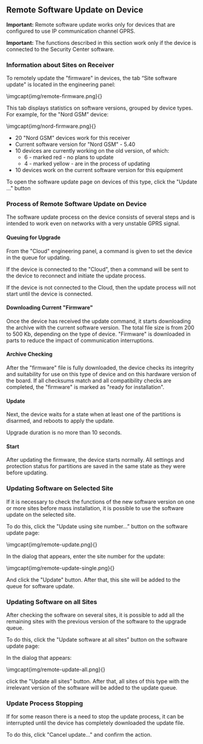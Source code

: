 ## Remote Software Update on Device

**Important:** Remote software update works only for devices that are configured to use IP communication channel GPRS.

**Important:** The functions described in this section work only if the device is connected to the Security Center software.

### Information about Sites on Receiver

To remotely update the "firmware" in devices, the tab “Site software update" is located in the engineering panel:

\imgcapt{img/remote-firmware.png}{}

This tab displays statistics on software versions, grouped by device types. For example, for the "Nord GSM” device:

\imgcapt{img/nord-firmware.png}{}

* 20 "Nord GSM" devices work for this receiver
* Current software version for "Nord GSM" - 5.40
* 10 devices are currently working on the old version, of which:
  * 6 - marked red - no plans to update
  * 4 - marked yellow - are in the process of updating
* 10 devices work on the current software version for this equipment

To open the software update page on devices of this type, click the "Update ..." button

### Process of Remote Software Update on Device

The software update process on the device consists of several steps and is intended to work even on networks with a very unstable GPRS signal.

#### Queuing for Upgrade

From the "Cloud" engineering panel, a command is given to set the device in the queue for updating.

If the device is connected to the "Cloud", then a command will be sent to the device to reconnect and initiate the update process.

If the device is not connected to the Cloud, then the update process will not start until the device is connected.

#### Downloading Current "Firmware"

Once the device has received the update command, it starts downloading the archive with the current software version. The total file size is from 200 to 500 Kb, depending on the type of device. "Firmware" is downloaded in parts to reduce the impact of communication interruptions.

#### Archive Checking

After the "firmware" file is fully downloaded, the device checks its integrity and suitability for use on this type of device and on this hardware version of the board. If all checksums match and all compatibility checks are completed, the "firmware" is marked as "ready for installation".

#### Update

Next, the device waits for a state when at least one of the partitions is disarmed, and reboots to apply the update.

Upgrade duration is no more than 10 seconds.

#### Start

After updating the firmware, the device starts normally. All settings and protection status for partitions are saved in the same state as they were before updating.

### Updating Software on Selected Site

If it is necessary to check the functions of the new software version on one or more sites before mass installation, it is possible to use the software update on the selected site.

To do this, click the "Update using site number...” button on the software update page:

\imgcapt{img/remote-update.png}{}

In the dialog that appears, enter the site number for the update:

\imgcapt{img/remote-update-single.png}{}

And click the "Update" button. After that, this site will be added to the queue for software update.

### Updating Software on all Sites

After checking the software on several sites, it is possible to add all the remaining sites with the previous version of the software to the upgrade queue.

To do this, click the "Update software at all sites” button on the software update page:

In the dialog that appears:

\imgcapt{img/remote-update-all.png}{}

click the "Update all sites” button. After that, all sites of this type with the irrelevant version of the software will be added to the update queue.

### Update Process Stopping

If for some reason there is a need to stop the update process, it can be interrupted until the device has completely downloaded the update file.

To do this, click "Cancel update..." and confirm the action.

